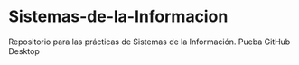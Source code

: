 # Sistemas-de-la-Informacion
Repositorio para las prácticas de Sistemas de la Información.
Pueba GitHub Desktop